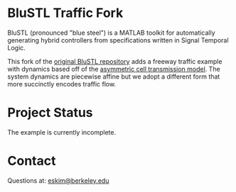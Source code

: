 # BluSTL Traffic Fork 
BluSTL (pronounced "blue steel") is a MATLAB toolkit for automatically generating hybrid controllers from specifications written in Signal Temporal Logic.

This fork of the [original BluSTL repository](https://github.com/BluSTL/BluSTL) adds a freeway traffic example with dynamics based off of the [asymmetric cell transmission model](http://www.me.berkeley.edu/~horowitz/Publications_files/Papers_numbered/Journal/80J_Gomes_TRC06.pdf). The system dynamics are piecewise affine but we adopt a different form that more succinctly encodes traffic flow.

# Project Status
The example is currently incomplete.

# Contact
Questions at: eskim@berkeley.edu
